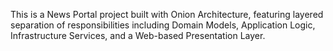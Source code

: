This is a News Portal project built with Onion Architecture, featuring layered separation of responsibilities including Domain Models, Application Logic, Infrastructure Services, and a Web-based Presentation Layer.
